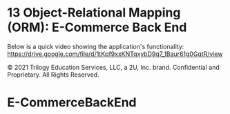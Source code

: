 # 13 Object-Relational Mapping (ORM): E-Commerce Back End

Below is a quick video showing the application's functionality:
https://drive.google.com/file/d/1tKpf9xxKNTqxybD9q7_1Baur61g0GqtR/view

© 2021 Trilogy Education Services, LLC, a 2U, Inc. brand. Confidential and Proprietary. All Rights Reserved.
# E-CommerceBackEnd

